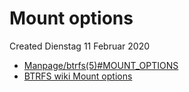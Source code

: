 # Mount options
Created Dienstag 11 Februar 2020


* [Manpage/btrfs(5)#MOUNT_OPTIONS](https://btrfs.wiki.kernel.org/index.php/Manpage/btrfs(5)#MOUNT_OPTIONS)
* [BTRFS wiki Mount options](https://btrfs.wiki.kernel.org/index.php/Mount_options)


